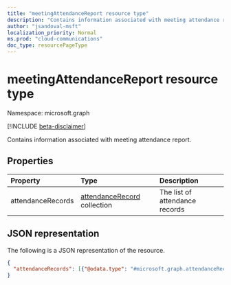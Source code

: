 ```yaml
---
title: "meetingAttendanceReport resource type"
description: "Contains information associated with meeting attendance report."
author: "jsandoval-msft"
localization_priority: Normal
ms.prod: "cloud-communications"
doc_type: resourcePageType
---
```


# meetingAttendanceReport resource type

Namespace: microsoft.graph

[!INCLUDE [beta-disclaimer](../../includes/beta-disclaimer.md)]

Contains information associated with meeting attendance report.

## Properties

| Property            | Type    | Description|
|:--------------------|:--------|:-----------|
| attendanceRecords           | [attendanceRecord](attendanceRecord.md) collection  | The list of attendance records |

## JSON representation

The following is a JSON representation of the resource.

<!-- {
  "blockType": "resource",
  "optionalProperties": [

  ],
  "@odata.type": "microsoft.graph.meetingAttendanceReport"
}-->

```json
{
  "attendanceRecords": [{"@odata.type": "#microsoft.graph.attendanceRecord"}]
}
```
